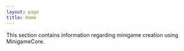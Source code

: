 ```yaml
---
layout: page
title: Home
---
```


This section contains information regarding minigame creation using MinigameCore.
